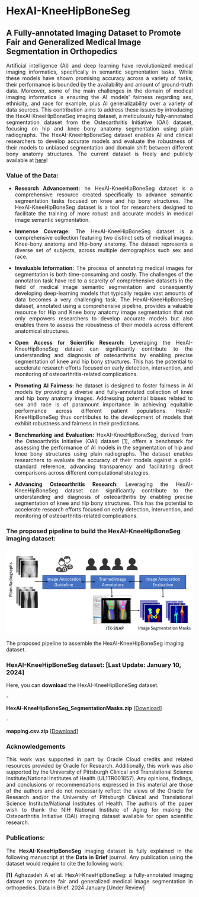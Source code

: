 # HexAI-KneeHipBoneSeg
## A Fully-annotated Imaging Dataset to Promote Fair and Generalized Medical Image Segmentation in Orthopedics 
<p align="justify">Artificial intelligence (AI) and deep learning have revolutionized medical imaging informatics, specifically in semantic segmentation tasks. While these models have shown promising accuracy across a variety of tasks, their performance is bounded by the availability and amount of ground-truth data. Moreover, some of the main challenges in the domain of medical imaging informatics is ensuring the AI models' fairness regarding sex, ethnicity, and race for example, plus AI generalizability over a variety of data sources. This contribution aims to address these issues by introducing the HexAI-KneeHipBoneSeg imaging dataset, a meticulously fully-annotated segmentation dataset from the Osteoarthritis Initiative (OAI) dataset, focusing on hip and knee bony anatomy segmentation using plain radiographs. The HexAI-KneeHipBoneSeg dataset enables AI and clinical researchers to develop accurate models and evaluate the robustness of their models to unbiased segmentation and domain shift between different bony anatomy structures. The current dataset is freely and publicly available at <a href="https://github.com/pitthexai/HexAI-KneeHipBoneSeg" target="_blank">here</a>!</p>

### Value of the Data:
+ <p align="justify"><strong>Research Advancement:</strong> he HexAI-KneeHipBoneSeg dataset is a comprehensive resource created specifically to advance semantic segmentation tasks focused on knee and hip bony structures. The HexAI-KneeHipBoneSeg dataset is a tool for researchers designed to facilitate the training of more robust and accurate models in medical image semantic segmentation.</p>
+ <p align="justify"><strong>Immense Coverage:</strong> The HexAI-KneeHipBoneSeg dataset is a comprehensive collection featuring two distinct sets of medical images: Knee-bony anatomy and Hip-bony anatomy. The dataset represents a diverse set of subjects, across multiple demographics such sex and race.</p>
+ <p align="justify"><strong>Invaluable Information:</strong> The process of annotating medical images for segmentation is both time-consuming and costly. The challenges of the annotation task have led to a scarcity of comprehensive datasets in the field of medical image semantic segmentation and consequently developing deep-learning models that typically require vast amounts of data becomes a very challenging task. The HexAI-KneeHipBoneSeg dataset, annotated using a comprehensive pipeline, provides a valuable resource for Hip and Knee bony anatomy image segmentation that not only empowers researchers to develop accurate models but also enables them to assess the robustness of their models across different anatomical structures. </p>
+ <p align="justify"><strong>Open Access for Scientific Research:</strong> Leveraging the HexAI-KneeHipBoneSeg dataset can significantly contribute to the understanding and diagnosis of osteoarthritis by enabling precise segmentation of knee and hip bony structures. This has the potential to accelerate research efforts focused on early detection, intervention, and monitoring of osteoarthritis-related complications.</p>
+ <p align="justify"><strong>Promoting AI Fairness:</strong> he dataset is designed to foster fairness in AI models by providing a diverse and fully-annotated collection of knee and hip bony anatomy images. Addressing potential biases related to sex and race is of paramount importance in achieving equitable performance across different patient populations. HexAI-KneeHipBoneSeg thus contributes to the development of models that exhibit robustness and fairness in their predictions.  </p>
+ <p align="justify"><strong>Benchmarking and Evaluation:</strong> HexAI-KneeHipBoneSeg, derived from the Osteoarthritis Initiative (OAI) dataset [1], offers a benchmark for assessing the performance of AI models in the segmentation of hip and knee bony structures using plain radiographs. The dataset enables researchers to evaluate the accuracy of their models against a gold-standard reference, advancing transparency and facilitating direct comparisons across different computational strategies. </p>
+ <p align="justify"><strong>Advancing Osteoarthritis Research:</strong> Leveraging the HexAI-KneeHipBoneSeg dataset can significantly contribute to the understanding and diagnosis of osteoarthritis by enabling precise segmentation of knee and hip bony structures. This has the potential to accelerate research efforts focused on early detection, intervention, and monitoring of osteoarthritis-related complications. </p>

### The proposed pipeline to build the HexAI-KneeHipBoneSeg imaging dataset:

![alt text](https://github.com/pitthexai/HexAI-KneeHipBoneSeg/blob/main/Figures/pipeline.PNG  "HexAI-KneeHipBoneSeg")
</p>
<p>The proposed pipeline to assemble the HexAI-KneeHipBoneSeg imaging dataset.
</p>

### HexAI-KneeHipBoneSeg dataset: [Last Update: January 10, 2024]
<p>Here, you can <strong>download</strong> the HexAI-KneeHipBoneSeg dataset.</p>
-<p align="justify"><strong>HexAI-KneeHipBoneSeg_SegmentationMasks.zip</strong> [<a href="https://drive.google.com/file/d/1lIuMCmeutndhreeClKT4m74Y4-9Sr1Qw/view?usp=drive_link" target="_blank">Download</a>]</p>
-<p align="justify"><strong>mapping.csv.zip</strong> [<a href="https://drive.google.com/file/d/1TOiQG4QoZERDpQxJWwza8_RGw2qL04A7/view?usp=drive_link" target="_blank">Download</a>]</p>


### Acknowledgements
<p align="justify">This work was supported in part by Oracle Cloud credits and related resources provided by Oracle for Research. Additionally, this work was also supported by the University of Pittsburgh Clinical and Translational Science Institute/National Institutes of Health (UL1TR001857). Any opinions, findings, and conclusions or recommendations expressed in this material are those of the authors and do not necessarily reflect the views of the Oracle for Research and/or the University of Pittsburgh Clinical and Translational Science Institute/National Institutes of Health. The authors of the paper wish to thank the NIH National Institute of Aging for making the Osteoarthritis Initiative (OAI) imaging dataset available for open scientific research. </p>

### Publications:

<p align="justify">The <strong>HexAI-KneeHipBoneSeg</strong> imaging dataset is fully explained in the following manuscript at the <strong>Data in Brief</strong> journal. Any publication using the dataset would require to cite the following work:
<p align="justify">
<strong>[1]</strong> Aghazadeh A et al. HexAI-KneeHipBoneSeg: a fully-annotated imaging dataset to promote fair and generalized medical image segmentation in orthopedics. Data in Brief. 2024 January [Under Review]</p>
